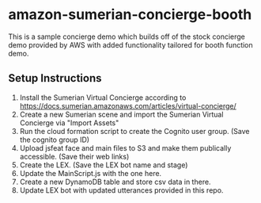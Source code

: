 # amazon-sumerian-concierge-booth
This is a sample concierge demo which builds off of the stock concierge demo provided by AWS with added functionality tailored for booth function demo.

## Setup Instructions
 1. Install the Sumerian Virtual Concierge according to https://docs.sumerian.amazonaws.com/articles/virtual-concierge/
  1. Create a new Sumerian scene and import the Sumerian Virtual Concierge via "Import Assets"
  2. Run the cloud formation script to create the Cognito user group. (Save the cognito group ID)
  3. Upload jsfeat face and main files to S3 and make them publically accessible. (Save their web links) 
  4. Create the LEX. (Save the LEX bot name and stage)
 2. Update the MainScript.js with the one here.
 3. Create a new DynamoDB table and store csv data in there.
 4. Update LEX bot with updated utterances provided in this repo.


